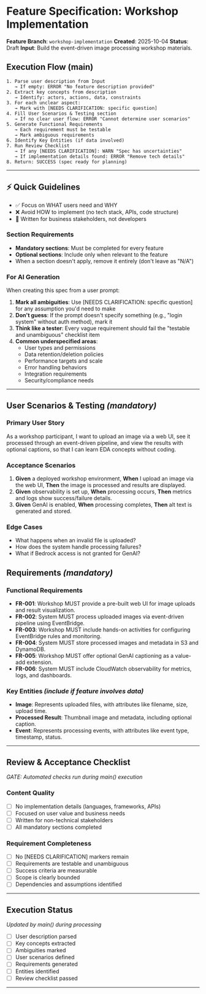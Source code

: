 # Feature Specification: Workshop Implementation

**Feature Branch**: `workshop-implementation`
**Created**: 2025-10-04
**Status**: Draft
**Input**: Build the event-driven image processing workshop materials.

## Execution Flow (main)
```
1. Parse user description from Input
   → If empty: ERROR "No feature description provided"
2. Extract key concepts from description
   → Identify: actors, actions, data, constraints
3. For each unclear aspect:
   → Mark with [NEEDS CLARIFICATION: specific question]
4. Fill User Scenarios & Testing section
   → If no clear user flow: ERROR "Cannot determine user scenarios"
5. Generate Functional Requirements
   → Each requirement must be testable
   → Mark ambiguous requirements
6. Identify Key Entities (if data involved)
7. Run Review Checklist
   → If any [NEEDS CLARIFICATION]: WARN "Spec has uncertainties"
   → If implementation details found: ERROR "Remove tech details"
8. Return: SUCCESS (spec ready for planning)
```

---

## ⚡ Quick Guidelines
- ✅ Focus on WHAT users need and WHY
- ❌ Avoid HOW to implement (no tech stack, APIs, code structure)
- 👥 Written for business stakeholders, not developers

### Section Requirements
- **Mandatory sections**: Must be completed for every feature
- **Optional sections**: Include only when relevant to the feature
- When a section doesn't apply, remove it entirely (don't leave as "N/A")

### For AI Generation
When creating this spec from a user prompt:
1. **Mark all ambiguities**: Use [NEEDS CLARIFICATION: specific question] for any assumption you'd need to make
2. **Don't guess**: If the prompt doesn't specify something (e.g., "login system" without auth method), mark it
3. **Think like a tester**: Every vague requirement should fail the "testable and unambiguous" checklist item
4. **Common underspecified areas**:
   - User types and permissions
   - Data retention/deletion policies
   - Performance targets and scale
   - Error handling behaviors
   - Integration requirements
   - Security/compliance needs

---

## User Scenarios & Testing *(mandatory)*

### Primary User Story
As a workshop participant, I want to upload an image via a web UI, see it processed through an event-driven pipeline, and view the results with optional captions, so that I can learn EDA concepts without coding.

### Acceptance Scenarios
1. **Given** a deployed workshop environment, **When** I upload an image via the web UI, **Then** the image is processed and results are displayed.
2. **Given** observability is set up, **When** processing occurs, **Then** metrics and logs show success/failure details.
3. **Given** GenAI is enabled, **When** processing completes, **Then** alt text is generated and stored.

### Edge Cases
- What happens when an invalid file is uploaded?
- How does the system handle processing failures?
- What if Bedrock access is not granted for GenAI?

## Requirements *(mandatory)*

### Functional Requirements
- **FR-001**: Workshop MUST provide a pre-built web UI for image uploads and result visualization.
- **FR-002**: System MUST process uploaded images via event-driven pipeline using EventBridge.
- **FR-003**: Workshop MUST include hands-on activities for configuring EventBridge rules and monitoring.
- **FR-004**: System MUST store processed images and metadata in S3 and DynamoDB.
- **FR-005**: Workshop MUST offer optional GenAI captioning as a value-add extension.
- **FR-006**: System MUST include CloudWatch observability for metrics, logs, and dashboards.

### Key Entities *(include if feature involves data)*
- **Image**: Represents uploaded files, with attributes like filename, size, upload time.
- **Processed Result**: Thumbnail image and metadata, including optional caption.
- **Event**: Represents processing events, with attributes like event type, timestamp, status.

---

## Review & Acceptance Checklist
*GATE: Automated checks run during main() execution*

### Content Quality
- [ ] No implementation details (languages, frameworks, APIs)
- [ ] Focused on user value and business needs
- [ ] Written for non-technical stakeholders
- [ ] All mandatory sections completed

### Requirement Completeness
- [ ] No [NEEDS CLARIFICATION] markers remain
- [ ] Requirements are testable and unambiguous
- [ ] Success criteria are measurable
- [ ] Scope is clearly bounded
- [ ] Dependencies and assumptions identified

---

## Execution Status
*Updated by main() during processing*

- [ ] User description parsed
- [ ] Key concepts extracted
- [ ] Ambiguities marked
- [ ] User scenarios defined
- [ ] Requirements generated
- [ ] Entities identified
- [ ] Review checklist passed

---